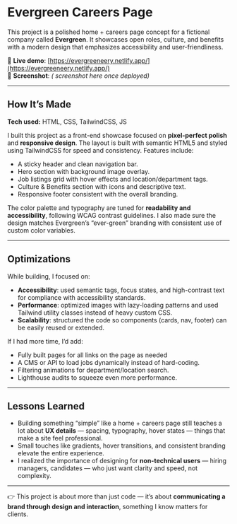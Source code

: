 # Evergreen Careers Page  

This project is a polished home + careers page concept for a fictional company called **Evergreen**. It showcases open roles, culture, and benefits with a modern design that emphasizes accessibility and user-friendliness.  

🔗 **Live demo**: [https://evergreeneery.netlify.app/](https://evergreeneery.netlify.app/)  
📸 **Screenshot**: *( screenshot here once deployed)*  

---

## How It’s Made  

**Tech used:** HTML, CSS, TailwindCSS, JS  

I built this project as a front-end showcase focused on **pixel-perfect polish** and **responsive design**. The layout is built with semantic HTML5 and styled using TailwindCSS for speed and consistency. Features include:  

- A sticky header and clean navigation bar.  
- Hero section with background image overlay.  
- Job listings grid with hover effects and location/department tags.  
- Culture & Benefits section with icons and descriptive text.  
- Responsive footer consistent with the overall branding.  

The color palette and typography are tuned for **readability and accessibility**, following WCAG contrast guidelines. I also made sure the design matches Evergreen’s “ever-green” branding with consistent use of custom color variables.  

---

## Optimizations  

While building, I focused on:  

- **Accessibility**: used semantic tags, focus states, and high-contrast text for compliance with accessibility standards.  
- **Performance**: optimized images with lazy-loading patterns and used Tailwind utility classes instead of heavy custom CSS.  
- **Scalability**: structured the code so components (cards, nav, footer) can be easily reused or extended.  

If I had more time, I’d add:  

-  Fully built pages for all links on the page as needed
- A CMS or API to load jobs dynamically instead of hard-coding.  
- Filtering animations for department/location search.  
- Lighthouse audits to squeeze even more performance.  

---

## Lessons Learned  

- Building something “simple” like a home + careers page still teaches a lot about **UX details** — spacing, typography, hover states — things that make a site feel professional.  
- Small touches like gradients, hover transitions, and consistent branding elevate the entire experience.  
- I realized the importance of designing for **non-technical users** — hiring managers, candidates — who just want clarity and speed, not complexity.  

---


👉 This project is about more than just code — it’s about **communicating a brand through design and interaction**, something I know matters for clients.  
